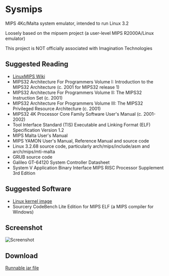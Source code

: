 # Sysmips

MIPS 4Kc/Malta system emulator, intended to run Linux 3.2

Loosely based on the mipsem project (a user-level MIPS R2000A/Linux emulator)

This project is NOT officially associated with Imagination Technologies

## Suggested Reading

* [LinuxMIPS Wiki](http://www.linux-mips.org/wiki/MIPS_Malta)
* MIPS32 Architecture For Programmers Volume I: Introduction to the MIPS32 Architecture (c. 2001 for MIPS32 release 1)
* MIPS32 Architecture For Programmers Volume II: The MIPS32 Instruction Set (c. 2001)
* MIPS32 Architecture For Programmers Volume III: The MIPS32 Privileged Resource Architecture (c. 2001)
* MIPS32 4K Processor Core Family Software User's Manual (c. 2001-2002)
* Tool Interface Standard (TIS) Executable and Linking Format (ELF) Specification Version 1.2
* MIPS Malta User's Manual
* MIPS YAMON User's Manual, Reference Manual and source code
* Linux 3.2.68 source code, particularly arch/mips/include/asm and arch/mips/mti-malta
* GRUB source code
* Galileo GT-64120 System Controller Datasheet
* System V Application Binary Interface MIPS RISC Processor Supplement 3rd Edition

## Suggested Software

* [Linux kernel image](https://packages.debian.org/stable/kernel/linux-image-3.2.0-4-4kc-malta) 
* Sourcery CodeBench Lite Edition for MIPS ELF (a MIPS compiler for Windows) 

## Screenshot

![Screenshot](https://dl.dropboxusercontent.com/u/8069847/sysmips.png)

## Download

[Runnable jar file](https://dl.dropboxusercontent.com/u/8069847/sysmips.jar)
